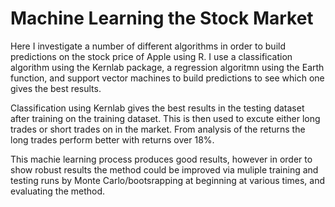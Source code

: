 # Machine Learning the Stock Market

Here I investigate a number of different algorithms in order to build predictions on the stock price of Apple using R.
I use a classification algorithm using the Kernlab package, a regression algoritmn using the Earth function, and support vector machines to build predictions to see which one gives the best results.

Classification using Kernlab gives the best results in the testing dataset after training on the training dataset.
This is then used to excute either long trades or short trades on in the market.
From analysis of the returns the long trades perform better with returns over 18%.

This machie learning process produces good results, however in order to show robust results the method could be improved via muliple training and testing runs by Monte Carlo/bootsrapping at beginning at various times, and evaluating the method.
